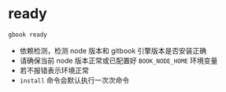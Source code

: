 # ready

```sh
gbook ready
```

- 依赖检测，检测 node 版本和 gitbook 引擎版本是否安装正确
- 请确保当前 node 版本正常或已配置好 `BOOK_NODE_HOME` 环境变量
- 若不报错表示环境正常
- `install` 命令会默认执行一次次命令
